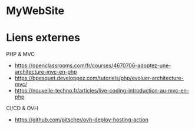# MyWebSite

Liens externes
==============
PHP & MVC
* https://openclassrooms.com/fr/courses/4670706-adoptez-une-architecture-mvc-en-php
* https://bpesquet.developpez.com/tutoriels/php/evoluer-architecture-mvc/
* https://nouvelle-techno.fr/articles/live-coding-introduction-au-mvc-en-php

CI/CD & OVH
* https://github.com/pitscher/ovh-deploy-hosting-action
